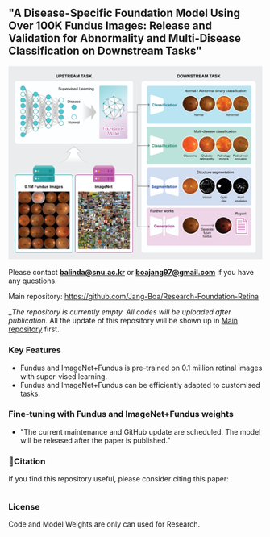 ## "A Disease-Specific Foundation Model Using Over 100K Fundus Images: Release and Validation for Abnormality and Multi-Disease Classification on Downstream Tasks"

![alt text](image.png)


Please contact  **balinda@snu.ac.kr** or **boajang97@gmail.com** if you have any questions.

Main repository: https://github.com/Jang-Boa/Research-Foundation-Retina

_*The repository is currently empty. All codes will be uploaded after publication.* All the update of this repository will be shown up in [Main repository](https://github.com/Jang-Boa/Research-Foundation-Retina) first.

### Key Features 
- Fundus and ImageNet+Fundus is pre-trained on 0.1 million retinal images with super-vised learning.
- Fundus and ImageNet+Fundus can be efficiently adapted to customised tasks.


### Fine-tuning with Fundus and ImageNet+Fundus weights
- "The current maintenance and GitHub update are scheduled. The model will be released after the paper is published."

### 📃Citation

If you find this repository useful, please consider citing this paper:
```

```

### License
Code and Model Weights are only can used for Research.
